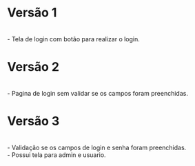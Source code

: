 <h1>Versão 1</h1><br>
- Tela de login com botão para realizar o login.<br>
<h1>Versão 2</h1><br>
- Pagina de login sem validar se os campos foram preenchidas.<br> 
<h1>Versão 3</h1><br>
- Validação se os campos de login e senha foram preenchidas.<br>
- Possui tela para admin e usuario.
